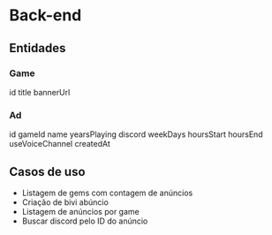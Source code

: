 # Back-end

## Entidades

### Game

id
title
bannerUrl

### Ad

id
gameId
name
yearsPlaying
discord
weekDays
hoursStart
hoursEnd
useVoiceChannel
createdAt

## Casos de uso
- Listagem de gems com contagem de anúncios
- Criação de bivi abúncio
- Listagem de anúncios por game
- Buscar discord pelo ID do anúncio